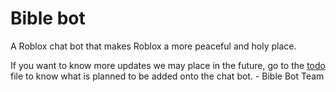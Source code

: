 # Bible bot
A Roblox chat bot that makes Roblox a more peaceful and holy place.

If you want to know more updates we may place in the future, go to the [todo](todo.md) file to know what is planned to be added onto the chat bot. - Bible Bot Team
